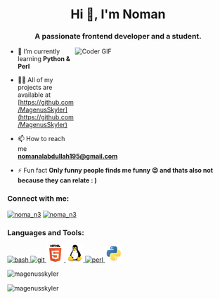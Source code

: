 <h1 align="center">Hi 👋, I'm Noman</h1>
<h3 align="center">A passionate frontend developer and a student.</h3>
<img align="right" alt="Coder GIF" height=230 width=350 src="https://miro.medium.com/max/1360/0*7Q3yvSIv_t0ioJ-Z.gif" />

- 🌱 I’m currently learning **Python & Perl**

- 👨‍💻 All of my projects are available at [https://github.com/MagenusSkyler](https://github.com/MagenusSkyler)

- 📫 How to reach me **nomanalabdullah195@gmail.com**

- ⚡ Fun fact **Only funny people finds me funny 😉 and thats also not because they can relate : )**

<h3 align="left">Connect with me:</h3>
<p align="left">
<a href="https://twitter.com/noma_n3" target="blank"><img align="center" src="https://raw.githubusercontent.com/rahuldkjain/github-profile-readme-generator/master/src/images/icons/Social/twitter.svg" alt="noma_n3" height="30" width="40" /></a>
<a href="https://instagram.com/noma_n3" target="blank"><img align="center" src="https://raw.githubusercontent.com/rahuldkjain/github-profile-readme-generator/master/src/images/icons/Social/instagram.svg" alt="noma_n3" height="30" width="40" /></a>
</p>

<h3 align="left">Languages and Tools:</h3>
<p align="left"> <a href="https://www.gnu.org/software/bash/" target="_blank" rel="noreferrer"> <img src="https://www.vectorlogo.zone/logos/gnu_bash/gnu_bash-icon.svg" alt="bash" width="40" height="40"/> </a> <a href="https://git-scm.com/" target="_blank" rel="noreferrer"> <img src="https://www.vectorlogo.zone/logos/git-scm/git-scm-icon.svg" alt="git" width="40" height="40"/> </a> <a href="https://www.w3.org/html/" target="_blank" rel="noreferrer"> <img src="https://raw.githubusercontent.com/devicons/devicon/master/icons/html5/html5-original-wordmark.svg" alt="html5" width="40" height="40"/> </a> <a href="https://www.linux.org/" target="_blank" rel="noreferrer"> <img src="https://raw.githubusercontent.com/devicons/devicon/master/icons/linux/linux-original.svg" alt="linux" width="40" height="40"/> </a> <a href="https://www.perl.org/" target="_blank" rel="noreferrer"> <img src="https://api.iconify.design/logos-perl.svg" alt="perl" width="40" height="40"/> </a> <a href="https://www.python.org" target="_blank" rel="noreferrer"> <img src="https://raw.githubusercontent.com/devicons/devicon/master/icons/python/python-original.svg" alt="python" width="40" height="40"/> </a> </p>

<p><img align="center" src="https://github-readme-stats.vercel.app/api/top-langs?username=magenusskyler&show_icons=true&locale=en&layout=compact" alt="magenusskyler" /></p>

<p><img align="center" src="https://github-readme-streak-stats.herokuapp.com/?user=magenusskyler&" alt="magenusskyler" /></p>
